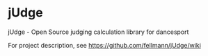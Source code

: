 jUdge
=====

jUdge - Open Source judging calculation library for dancesport

For project description, see https://github.com/fellmann/jUdge/wiki
